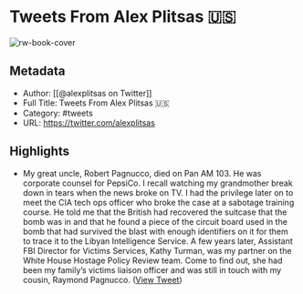 # Tweets From Alex Plitsas 🇺🇸

![rw-book-cover](https://pbs.twimg.com/profile_images/1826843518955900928/ueOFSSen.jpg)

## Metadata
- Author: [[@alexplitsas on Twitter]]
- Full Title: Tweets From Alex Plitsas 🇺🇸
- Category: #tweets
- URL: https://twitter.com/alexplitsas

## Highlights
- My great uncle, Robert Pagnucco, died on Pan AM 103. He was corporate counsel for PepsiCo. I recall watching my grandmother break down in tears when the news broke on TV. I had the privilege later on to meet the CIA tech ops officer who broke the case at a sabotage training course. He told me that the British had recovered the suitcase that the bomb was in and that he found a piece of the circuit board used in the bomb that had survived the blast with enough identifiers on it for them to trace it to the Libyan Intelligence Service. A few years later, Assistant FBI Director for Victims Services, Kathy Turman, was my partner on the White House Hostage Policy Review team. Come to find out, she had been my family’s victims liaison officer and was still in touch with my cousin, Raymond Pagnucco. ([View Tweet](https://twitter.com/alexplitsas/status/1724425479015354430))
